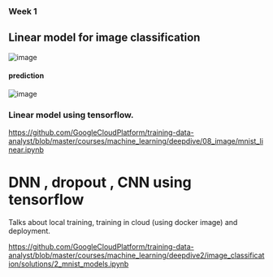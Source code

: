 ### Week 1

## Linear model for image classification

![image](https://user-images.githubusercontent.com/1594001/147507868-ba729d64-4705-4b78-b124-fc6321d2e97e.png)

#### prediction 

![image](https://user-images.githubusercontent.com/1594001/147507972-e48c30a1-1d4a-46d8-883e-a99ffbb0d41f.png)

### Linear model using tensorflow.

https://github.com/GoogleCloudPlatform/training-data-analyst/blob/master/courses/machine_learning/deepdive/08_image/mnist_linear.ipynb


# DNN , dropout , CNN using tensorflow

Talks about local training, training in cloud (using docker image) and deployment.

https://github.com/GoogleCloudPlatform/training-data-analyst/blob/master/courses/machine_learning/deepdive2/image_classification/solutions/2_mnist_models.ipynb


